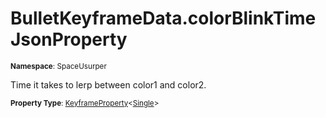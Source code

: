 # BulletKeyframeData.colorBlinkTime JsonProperty

<small>**Namespace**: SpaceUsurper</small>

Time it takes to lerp between color1 and color2.

<small>**Property Type**: [KeyframeProperty](../KeyframeProperty-1.md)&lt;[Single](https://docs.microsoft.com/en-us/dotnet/api/system.single?view=netframework-4.5)&gt;</small>

